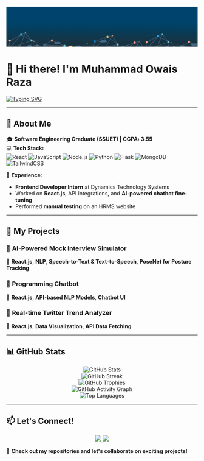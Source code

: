 ![Header](./banner.jpg)

# 👋 Hi there! I'm Muhammad Owais Raza  

[![Typing SVG](https://readme-typing-svg.herokuapp.com?font=Poppins&size=24&pause=1000&color=0E7FE2&width=600&lines=👨‍💻+Frontend+Developer+|+React+JS;🚀+Building+Scalable+and+Efficient+Web+Apps;📌+Focused+on+Performance+and+User+Experience;🔍+Always+Learning+and+Improving)](https://git.io/typing-svg)

---

## 🔹 About Me  

🎓 **Software Engineering Graduate (SSUET) | CGPA: 3.55**  
💻 **Tech Stack:**  
![React](https://img.shields.io/badge/React-61DAFB?style=flat-square&logo=react&logoColor=black) ![JavaScript](https://img.shields.io/badge/JavaScript-F7DF1E?style=flat-square&logo=javascript&logoColor=black) ![Node.js](https://img.shields.io/badge/Node.js-339933?style=flat-square&logo=nodedotjs&logoColor=white) ![Python](https://img.shields.io/badge/Python-3776AB?style=flat-square&logo=python&logoColor=white) ![Flask](https://img.shields.io/badge/Flask-000000?style=flat-square&logo=flask&logoColor=white) ![MongoDB](https://img.shields.io/badge/MongoDB-47A248?style=flat-square&logo=mongodb&logoColor=white) ![TailwindCSS](https://img.shields.io/badge/TailwindCSS-06B6D4?style=flat-square&logo=tailwindcss&logoColor=white)
   

📌 **Experience:**  
- **Frontend Developer Intern** at Dynamics Technology Systems  
- Worked on **React.js**, API integrations, and **AI-powered chatbot fine-tuning**  
- Performed **manual testing** on an HRMS website  

---

## 🚀 My Projects  

### 🔹 **AI-Powered Mock Interview Simulator**  
🔸 **React.js**, **NLP**, **Speech-to-Text & Text-to-Speech**, **PoseNet for Posture Tracking**  

### 🔹 **Programming Chatbot**  
🔸 **React.js**, **API-based NLP Models**, **Chatbot UI**  

### 🔹 **Real-time Twitter Trend Analyzer**  
🔸 **React.js**, **Data Visualization**, **API Data Fetching**  

---

## 📊 GitHub Stats  

<p align="center">
  <img src="https://github-readme-stats.vercel.app/api?username=owaisraza01&show_icons=true&theme=transparent" alt="GitHub Stats" />
  <br />
  <img src="https://github-readme-streak-stats.herokuapp.com/?user=owaisraza01&theme=transparent" alt="GitHub Streak" />
  <br />
  <img src="https://github-profile-trophy.vercel.app/?username=owaisraza01&theme=transparent&no-frame=true&margin-w=10" alt="GitHub Trophies" />
  <br />
  <img src="https://github-readme-activity-graph.vercel.app/graph?username=owaisraza01&theme=github" alt="GitHub Activity Graph" />
  <br />
  <img src="https://github-readme-stats.vercel.app/api/top-langs/?username=owaisraza01&layout=compact&theme=transparent" alt="Top Languages" />
</p>

---

## 📫 Let's Connect!  

<p align="center">
  <a href="https://www.linkedin.com/in/owais-raza01/">
    <img src="https://img.shields.io/badge/LinkedIn-Muhammad%20Owais%20Raza-blue?style=for-the-badge&logo=linkedin">
  </a>
  <a href="mailto:owaisharoon00@gmail.com">
    <img src="https://img.shields.io/badge/Email-owaisraza00@gmail.com-red?style=for-the-badge&logo=gmail">
  </a>
</p>

🚀 **Check out my repositories and let's collaborate on exciting projects!**  
